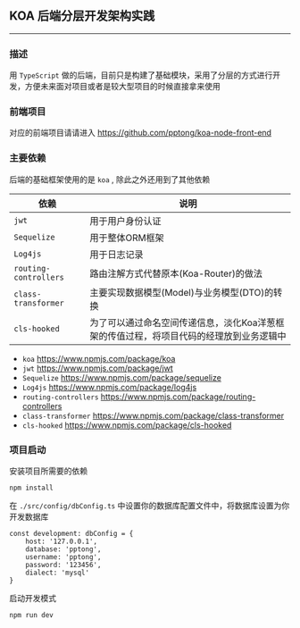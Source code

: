 ##  KOA 后端分层开发架构实践

* * *
### 描述
用 `TypeScript` 做的后端，目前只是构建了基础模块，采用了分层的方式进行开发，方便未来面对项目或者是较大型项目的时候直接拿来使用

### 前端项目
对应的前端项目请请进入
https://github.com/pptong/koa-node-front-end



### 主要依赖
后端的基础框架使用的是 `koa` , 除此之外还用到了其他依赖

| 依赖 |说明  |
| --- | --- |
| `jwt` | 用于用户身份认证 |
| `Sequelize` | 用于整体ORM框架 |
| `Log4js` | 用于日志记录 |
| `routing-controllers` | 路由注解方式代替原本(Koa-Router)的做法  |
| `class-transformer` | 主要实现数据模型(Model)与业务模型(DTO)的转换 |
| `cls-hooked` | 为了可以通过命名空间传递信息，淡化Koa洋葱框架的传值过程，将项目代码的经理放到业务逻辑中 |

- `koa` https://www.npmjs.com/package/koa
- `jwt` https://www.npmjs.com/package/jwt
- `Sequelize` https://www.npmjs.com/package/sequelize
- `Log4js` https://www.npmjs.com/package/log4js
- `routing-controllers` https://www.npmjs.com/package/routing-controllers
- `class-transformer` https://www.npmjs.com/package/class-transformer
- `cls-hooked` https://www.npmjs.com/package/cls-hooked



### 项目启动

安装项目所需要的依赖

```shell
npm install
```


在 `./src/config/dbConfig.ts` 中设置你的数据库配置文件中，将数据库设置为你开发数据库
```shell
const development: dbConfig = {
    host: '127.0.0.1',
    database: 'pptong',
    username: 'pptong',
    password: '123456',
    dialect: 'mysql'
}
```

启动开发模式
```shell
npm run dev
```